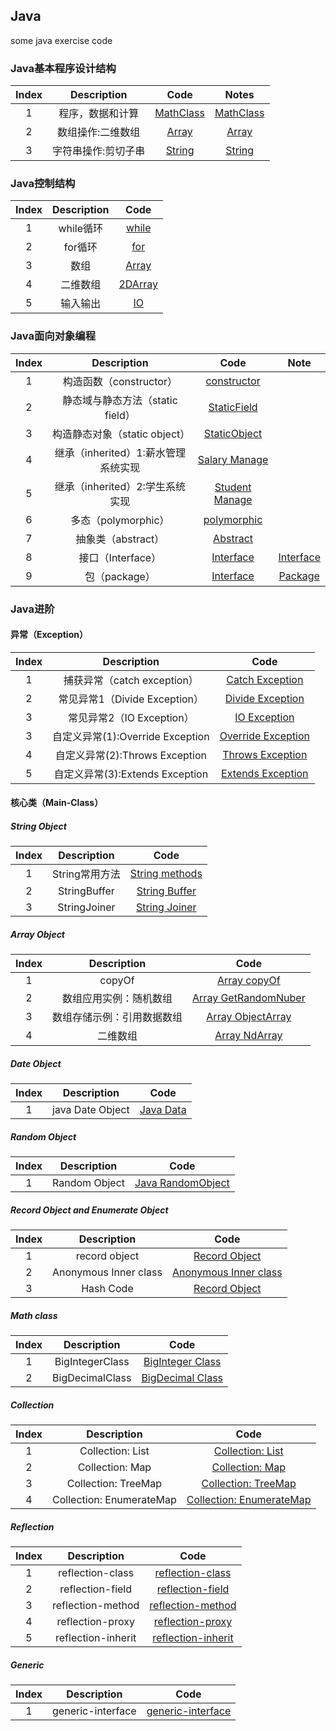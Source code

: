 ## Java
some java exercise code

### Java基本程序设计结构
| Index |  Description   | Code | Notes |
|:-----:|:--------------:|:----:|:-----:|
| 1     | 程序，数据和计算| [MathClass](./Java_Base/BaseProgramStruct/MathClass.java)| [MathClass](./Java_Base/BaseProgramStruct/Notes/MathClass.md)|
| 2     | 数组操作:二维数组 | [Array](./Java_Base/BaseProgramStruct/Array.java)| [Array](./Java_Base/BaseProgramStruct/Array.md)|
| 3     | 字符串操作:剪切子串| [String](./Java_Base/BaseProgramStruct/ExtractSubstrings.java)|[String](./Java_Base/BaseProgramStruct/String.md)|

### Java控制结构
| Index | Description | Code |
|:-----:|:-----------:|:----:|
|   1   | while循环   | [while](./Java_Base/ControlStruct/exampleWhile.java)|
|   2   | for循环     | [for](./Java_Base/ControlStruct/exampleFor.java)|
|   3   | 数组        | [Array](./Java_Base/ControlStruct/exampleArray.java)|
|   4   | 二维数组    | [2DArray](./Java_Base/ControlStruct/example2Darray.java)|
|   5   | 输入输出    | [IO](./Java_Base/ControlStruct/exampleInput.java)|

### Java面向对象编程
| Index | Description | Code |  Note |
|:-----:|:-----------:|:----:|:-----:|
|   1   |  构造函数（constructor）| [constructor](./Java_Base/OrientObjectProgram/Constructor.java) |
|   2   |  静态域与静态方法（static field） | [StaticField](./Java_Base/OrientObjectProgram/StaticCounts.java) |
|   3   |  构造静态对象（static object） | [StaticObject](./Java_Base/OrientObjectProgram/StaticConstructSelf.java) |
|   4   |   继承（inherited）1:薪水管理系统实现| [Salary Manage](./Java_Base/OrientObjectProgram/InheritSalaryManage/) |
|   5   |   继承（inherited）2:学生系统实现|  [Student Manage](./Java_Base/OrientObjectProgram/InheritStudentManage.java)|
|   6   |   多态（polymorphic）| [polymorphic](./Java_Base/OrientObjectProgram/Polymorphic.java)|
|   7   |   抽象类（abstract）| [Abstract](./Java_Base/OrientObjectProgram/Abstract.java)|
|   8   |   接口（Interface）  | [Interface](./Java_Base/OrientObjectProgram/Interface.java)| [Interface](./Java_Base/OrientObjectProgram/Notes/Interface.md)|
|   9   |   包（package）|  [Interface](./Java_Base/OrientObjectProgram/Interface.java)| [Package](./Java_Base/OrientObjectProgram/Notes/package.md) |

### Java进阶

#### 异常（Exception）
| Index | Description | Code |
|:-----:|:-----------:|:----:|
|   1   | 捕获异常（catch exception）| [Catch Exception](./Java_Enhance/ExceptionCatch/TryCatch.java) |
|   2   | 常见异常1（Divide Exception）| [Divide Exception](./Java_Enhance/ExceptionCatch/DivideException.java) |
|   3   | 常见异常2（IO Exception）| [IO Exception](./Java_Enhance/ExceptionCatch/IOException.java)|
|   3   | 自定义异常(1):Override Exception| [Override Exception](./Java_Enhance/ExceptionHandle/ExceptionOverride.java)|
|   4   | 自定义异常(2):Throws Exception| [Throws Exception](./Java_Enhance/ExceptionHandle/ThrowException.java)|
|   5   | 自定义异常(3):Extends Exception| [Extends Exception](./Java_Enhance/ExceptionHandle/ExceptionExtends.java) |

#### 核心类（Main-Class）

##### String Object
| Index | Description | Code |
|:-----:|:-----------:|:----:|
|   1   |String常用方法|  [String methods ](./Java_Enhance/Object/StringObject/StringTest.java) |
|   2   | StringBuffer| [String Buffer](./Java_Enhance/Object/StringObject/StringBufferTest.java)|
|   3   | StringJoiner| [String Joiner](./Java_Enhance/Object/StringObject/StringJoinerTest.java)|

##### Array Object
| Index | Description | Code |
|:-----:|:-----------:|:----:|
|   1   |    copyOf   | [Array copyOf](./Java_Enhance/Object/ArrayObject/ArrayCopyOf.java) |
|   2   |  数组应用实例：随机数组| [Array GetRandomNuber](./Java_Enhance/Object/ArrayObject/GetRandomNumber.java)|
|   3   |  数组存储示例：引用数据数组 | [Array ObjectArray](./Java_Enhance/Object/ArrayObject/ArrayPolymorphic.java)|
|   4   |   二维数组  | [Array NdArray](./Java_Enhance/Object/ArrayObject/ndArray.java) |

##### Date Object
| Index | Description | Code |
|:-----:|:-----------:|:----:|
|   1   | java Date Object | [Java Data](./Java_Enhance/Object/DateObject/DateObject.java) |

##### Random Object
| Index | Description | Code |
|:-----:|:-----------:|:----:|
|   1   | Random Object| [Java RandomObject](./Java_Enhance/Object/RandomObject/RandomObject.java) |

##### Record Object and Enumerate Object
| Index | Description | Code |
|:-----:|:-----------:|:----:|
|   1   |record object| [Record Object](./Java_Enhance/Object/RecordObject/recordObject.java) |
|   2   |Anonymous Inner class| [Anonymous Inner class](./Java_Enhance/Object/RandomObject/AnonymousInnerClass.java)|
|   3   | Hash Code | [Record Object](./Java_Enhance/Object/RecordObject/recordObject.java) |

##### Math class
| Index | Description | Code |
|:-----:|:-----------:|:----:|
|   1   | BigIntegerClass | [BigInteger Class](./Java_Enhance/Object/OtherObject/BigIntegerClass.java) |
|   2   | BigDecimalClass | [BigDecimal Class](./Java_Enhance/Object/OtherObject/BigDecimalClass.java)|

##### Collection
| Index | Description | Code |
|:-----:|:-----------:|:----:|
|   1   | Collection: List| [Collection: List](./Java_Enhance/Collection/CollectionList.java) |
|   2   | Collection: Map | [Collection: Map](./Java_Enhance/Collection/CollectionMap.java) |
|   3   | Collection: TreeMap| [Collection: TreeMap](./Java_Enhance/Collection/CollectionTreeMap.java) |
|   4   | Collection: EnumerateMap| [Collection: EnumerateMap](./Java_Enhance/Collection/CollectionEnumerateMap.java)|

##### Reflection
| Index | Description | Code |
|:-----:|:-----------:|:----:|
|   1   | reflection-class |[reflection-class](./Java_Enhance/Reflection/ReflectionClass.java) |
|   2   | reflection-field | [reflection-field](./Java_Enhance/Reflection/ReflectionField.java)|
|   3   | reflection-method| [reflection-method](./Java_Enhance/Reflection/ReflectionMethod.java)|
|   4   | reflection-proxy | [reflection-proxy](./Java_Enhance/Reflection/ReflectionProxy.java)|
|   5   | reflection-inherit| [reflection-inherit](./Java_Enhance/Reflection/ReflectionInherit.java) |

##### Generic 
| Index | Description | Code |
|:-----:|:-----------:|:----:|
|   1   |  generic-interface | [generic-interface](./Java_Enhance/Generic/GenericInterface.java)|